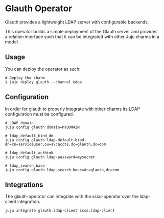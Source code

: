 # Glauth Operator

Glauth provides a lightweight LDAP server with configurable backends.

This operator builds a simple deployment of the Glauth server and provides a relation interface such
that it can be integrated with other Juju charms in a model.

## Usage

You can deploy the operator as such:

```shell
# Deploy the charm
$ juju deploy glauth --channel edge
```

## Configuration

In order for glauth to properly integrate with other charms its LDAP configuration must be configured.

```shell
# LDAP domain
juju config glauth domain=MYDOMAIN

# ldap_default_bind_dn
juju config glauth ldap-default-bind-dn=cn=serviceuser,ou=svcaccts,dc=glauth,dc=com

# ldap_default_authtok
juju config glauth ldap-password=mysecret

# ldap_search_base
juju config glauth ldap-search-base=dc=glauth,dc=com
```

## Integrations

The glauth-operator can integrate with the sssd-operator over the ldap-client integration.

```shell
juju integrate glauth:ldap-client sssd:ldap-client
```